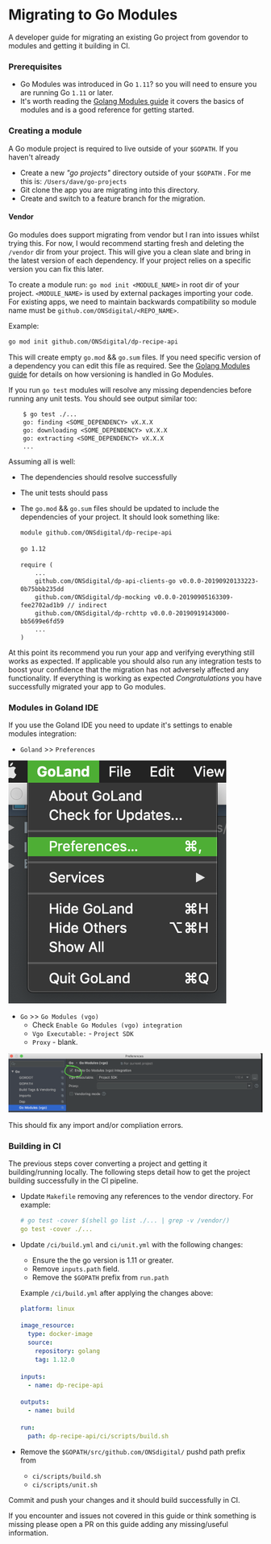 Migrating to Go Modules
=======================

A developer guide for migrating an existing Go project from govendor to modules and getting it building in CI.

### Prerequisites
- Go Modules was introduced in Go `1.11`? so you will need to ensure you are running Go `1.11` or later.
- It's worth reading the [Golang Modules guide](https://blog.golang.org/using-go-modules) it covers the
basics of modules and is a good reference for getting started.

### Creating a module

A Go module project is required to live outside of your `$GOPATH`. If you haven't already
- Create a new _"go projects"_ directory outside of your `$GOPATH` . For me this is: `/Users/dave/go-projects`
- Git clone the app you are migrating into this directory.
- Create and switch to a feature branch for the migration.

#### Vendor
Go modules does support migrating from vendor but I ran into issues whilst trying this. For now, I would recommend
 starting fresh and deleting the `/vendor` dir from your project. This will give you a clean slate and bring in the
  latest version of each dependency. If your project relies on a specific version you can fix this later.

To create a module run: `go mod init <MODULE_NAME>` in root dir of your project. `<MODULE_NAME>` is used by external
 packages importing your code. For existing apps, we need to maintain backwards compatibility so module name must be
  `github.com/ONSdigital/<REPO_NAME>`.

Example:
```bash
go mod init github.com/ONSdigital/dp-recipe-api
```

This will create empty `go.mod` && `go.sum` files. If you need specific version of a dependency you can edit this file
as required. See the [Golang Modules guide](https://blog.golang.org/using-go-modules) for details on how versioning is
handled in Go Modules.

If you run `go test` modules will resolve any missing dependencies before running any unit tests. You should see output
similar too:
```
    $ go test ./...
    go: finding <SOME_DEPENDENCY> vX.X.X
    go: downloading <SOME_DEPENDENCY> vX.X.X
    go: extracting <SOME_DEPENDENCY> vX.X.X
    ...
```

Assuming all is well:
- The dependencies should resolve successfully
- The unit tests should pass
- The `go.mod` && `go.sum` files should be updated to include the dependencies of your project. It should look something
 like:

    ```
    module github.com/ONSdigital/dp-recipe-api

    go 1.12

    require (
        ...
        github.com/ONSdigital/dp-api-clients-go v0.0.0-20190920133223-0b75bbb235dd
        github.com/ONSdigital/dp-mocking v0.0.0-20190905163309-fee2702ad1b9 // indirect
        github.com/ONSdigital/dp-rchttp v0.0.0-20190919143000-bb5699e6fd59
        ...
    )
    ```

At this point its recommend you run your app and verifying everything still works as expected. If applicable you
 should also run any integration tests to boost your confidence that the migration has not adversely affected any
  functionality. If everything is working as expected *Congratulations* you have successfully migrated your app to
   Go modules.

### Modules in Goland IDE
If you use the Goland IDE you need to update it's settings to enable modules integration:
 - `Goland` >> `Preferences`

  ![1](../img/goland_mod_1.png)
 - `Go` >> `Go Modules (vgo)`
    - Check `Enable Go Modules (vgo) integration`
    - `Vgo Executable:` - `Project SDK`
    - `Proxy` - blank.

  ![2](../img/goland_mod_2.png)

This should fix any import and/or compliation errors.

### Building in CI
The previous steps cover converting a project and getting it building/running locally. The following steps detail how
 to get the project building successfully in the CI pipeline.

- Update `Makefile` removing any references to the vendor directory. For example:
    ```yaml
    # go test -cover $(shell go list ./... | grep -v /vendor/)
    go test -cover ./...
    ```
- Update `/ci/build.yml` and `ci/unit.yml` with the following changes:
    - Ensure the the go version is 1.11 or greater.
    - Remove `inputs.path` field.
    - Remove the `$GOPATH` prefix from `run.path`

   Example `/ci/build.yml` after applying the changes above:
    ```yaml
    platform: linux

    image_resource:
      type: docker-image
      source:
        repository: golang
        tag: 1.12.0

    inputs:
      - name: dp-recipe-api

    outputs:
      - name: build

    run:
      path: dp-recipe-api/ci/scripts/build.sh
    ```
- Remove the `$GOPATH/src/github.com/ONSdigital/` pushd path prefix from
    - `ci/scripts/build.sh`
    - `ci/scripts/unit.sh`

Commit and push your changes and it should build successfully in CI.

If you encounter and issues not covered in this guide or think something is missing please open a PR on this guide
 adding any missing/useful information.
